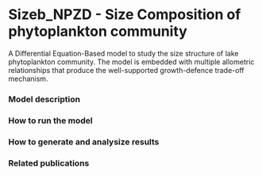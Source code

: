 # Sizeb_NPZD - Size Composition of phytoplankton community
A Differential Equation-Based model to study the size structure of lake phytoplankton community. The model is embedded with multiple allometric relationships that produce the well-supported growth-defence trade-off mechanism.


### Model description




### How to run the model




### How to generate and analysize results




### Related publications
